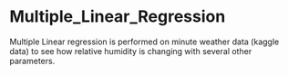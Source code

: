 # Multiple_Linear_Regression
 Multiple Linear regression is performed on minute weather data (kaggle data) to see how relative humidity is changing with several other parameters.
